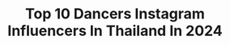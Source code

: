 ---
title: Top 10 Dancers Instagram Influencers In Thailand In 2024
description: >-
  Find top dancers Instagram influencers in Thailand in 2024. Most popular hashtags: #dance #hiphop #dancer.
platform: Instagram
hits: 18
text_top: See the best Instagram profiles on inBeat.
text_bottom: Our platform aggregates 18 Instagram influencers like this in Thailand for you to connect with.
profiles:
  - username: "mamya.jsk"
    fullname: >-
      Mamya Shajaffar
    bio: >-
      The happiest sadist out here. 🕊 Dancer, Actor, Painter, Writer, almost Singer
    location: "Thailand"
    followers: 182180
    engagement: 363
    commentsToLikes: 0.017363
    id: ck5c1oo43vm2c0i11dy7zg17u
    verified: false
    hashtags: "#islandlife, #travelgram, #insta, #friends"
  - username: "arushisaxena_"
    fullname: >-
      Arushi Saxena
    bio: >-
      Super dancer chapter 2 India's Next Superstar Asian Dance championx3 Asia Pacific Dance Champion Bangkok
    location: "Thailand"
    followers: 102792
    engagement: 60
    commentsToLikes: 0.063305
    id: ck8sxb0uvgqgq0j78evua3hxm
    verified: false
    hashtags: "#reelitfeelit, #arushisaxena, #explorepage, #fyp"
  - username: "kamonrath_you79"
    fullname: >-
      យូ កាម៉ុនរ៉ាត់
    bio: >-
      1990's kiddo Singer,dancer,actress,MC,song writer Speak: Khmer, Thai, English. For work: @machha_talent_agency FB Page:You Kamonrath-យូ កាម៉ុនរ៉ាត់
    location: "Thailand"
    followers: 21468
    engagement: 340
    commentsToLikes: 0.016542
    id: ck8t8kll2kteg0j789u8l5os4
    verified: false
    hashtags: "#thisisliving, #revlonlusciousmattes, #doitbold, #pink"
  - username: "komalmawani"
    fullname: >-
      Komal Mawani
    bio: >-
      21 | Bangkok | Mumbai 📍 Choreographer | Dancer | Sangeet Events DM for collaborations & private classes • Team @dancamaze ⭐ • @mustachefam_ crew
    location: "Thailand"
    followers: 11826
    engagement: 4598
    commentsToLikes: 0.053129
    id: ckaoqx025ksjv0i78l0czhxcl
    verified: false
    hashtags: "#trending, #lovethis, #positivevibes, #dancechallenge"
  - username: "markjsmurf"
    fullname: >-
      Pakorn Wanithanont
    bio: >-
      Urban Squad Choreographer/Dancer from Bangkok 🇹🇭 รับตกแต่งภายใน (Interior Decoration) 🏠 Owner of @urbandancestudio.bangkok
    location: "Thailand"
    followers: 2797
    engagement: 848
    commentsToLikes: 0.032316
    id: ck0w2m72ap2lr0i19jz9sugkv
    verified: false
    hashtags: "#backintime, #guarantine, #somehotday, #hiddencombos"
  - username: "stothesophie"
    fullname: >-
      🍒Sophie Marguerite Indracusin🌈
    bio: >-
      @itsmysteahere 👾✨ 🌏Bangkok-based📍 🇹🇭Thai/French🇫🇷 22/Queer🏳️‍🌈 She/Her. 📚RCIS/SBS#7/AGEG/RSUIC📖 LGBTQ+ Activist 🌈 ♉️ Choreographer/Dancer/Actress
    location: "Thailand"
    followers: 196568
    engagement: 109
    commentsToLikes: 0.006919
    id: ck5hght2n2ub50i11pyunry9y
    verified: false
    hashtags: "#stothesophie, #socialdisdancing, #danceathome"
  - username: "smart.bazic"
    fullname: >-
      Smart BaZic
    bio: >-
      GOD 1st Choreographer | Dancer Co-Founder OF @iambazic BAZIC CREW ORIGINAL MEMBERS 🇹🇭
    location: "Thailand"
    followers: 3313
    engagement: 808
    commentsToLikes: 0.068634
    id: ck6ts71os34es0j71bqe7mjfi
    verified: false
    hashtags: "#2021, #hiphop, #nike, #tbt"
  - username: "nuttodekdance"
    fullname: >-
      NuttoDekDance
    bio: >-
      My New Instagram 🖕🖕🖕 Dancing Pilot : I Fly & Dance King’s College 37 > Sarasas Ektra 07 Mahidol 49 > Thaiairways Pilot 2013
    location: "Thailand"
    followers: 5733
    engagement: 513
    commentsToLikes: 0.021474
    id: ckf5mx17uvr7s0j239pc1mqlg
    verified: false
    hashtags: "#pilots, #copilotsforlife, #tgpilot, #iflythaiairways"
  - username: "mystreet.studio"
    fullname: >-
      Mystreet.studio
    bio: >-
      " เพราะเราจะทำให้การเต้น เป็นอีกหนึ่งความสุขในชีวิตของคุณ " ‘ FEBRUARY ‘ WALK IN 350 BAHT OPEN 14.00-22.00 ติดต่อสอบถาม Direct instagram
    location: "Thailand"
    followers: 13197
    engagement: 49
    commentsToLikes: 0.002450
    id: ckf5q0pe17tfl0j23536efknd
    verified: false
    hashtags: ""
  - username: "_yvettejones"
    fullname: >-
      Yvette
    bio: >-
      GOD 1st✨ Actress| Choreographer| Stunt woman| Jeet Kune Do/Kali weapons| Muay Thai| Filipino Boxing| Bo Staff| Archery| Firearm Training 101🕳☄️🏌🏽‍♀️
    location: "Thailand"
    followers: 6260
    engagement: 2382
    commentsToLikes: 0.068481
    id: ckap8as5bnktc0i7878yo9byf
    verified: false
    hashtags: "#travelphotography, #body, #explorepage, #investinyourself"
---